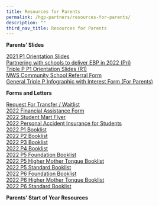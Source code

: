 ```yaml
---
title: Resources for Parents
permalink: /hgp-partners/resources-for-parents/
description: ""
third_nav_title: Resources for Parents
---
```

<p><strong>Parents&rsquo; Slides</strong></p>
<p><a href="/files/2021%20P1%20Orientation%20-%20Compressed%202.pdf">2021 P1 Orientation Slides</a><br /><a href="/files/1Partnering%20with%20schools%20to%20deliver%20EBP%20in%202022%20Pri%202.pdf">Partnering with schools to deliver EBP in 2022 (Pri)</a><br /><a href="/files/2Triple%20P%20P1%20Orientation%20Slides%20R1%202.pdf">Triple P P1 Orientation Slides (R1)</a><br /><a href="/files/3MWS%20CommunitySchool%20Referral%20Form.pdf">MWS Community School Referral Form</a><br /><a href="/files/4General%20Triple%20P%20Infographic%20with%20Interest%20Form%20For%20Parents.pdf">General Triple P Infographic with Interest Form (For Parents)</a></p>
<p><strong>Forms and Letters</strong></p>
<p><a href="/files/Request%20for%20Transfer.pdf">Request For Transfer / Waitlist</a><br /><a href="/files/2022%20MOE%20FAS%20Application%20Form.pdf">2022 Financial Assistance Form</a><br /><a href="/files/2022%20Student%20Mart%20Flyer.pdf">2022 Student Mart Flyer</a><br /><a href="/files/2022%20Personal%20Accident%20Insurance%20for%20Students.pdf">2022&nbsp;Personal Accident Insurance for Students</a><br /><a href="/files/P1%20Booklist%202022.pdf">2022 P1 Booklist</a><br /><a href="/files/P2%20Booklist%202022.pdf">2022 P2 Booklist</a><br /><a href="/files/P3%20Booklist%202022.pdf">2022 P3 Booklist</a><br /><a href="/files/P4%20Booklist%202022.pdf">2022 P4 Booklist</a><br /><a href="/files/P5%20FDN%20Booklist%202022.pdf">2022 P5 Foundation Booklist</a><br /><a href="/files/P5%20HMT%20Booklist%202022.pdf">2022 P5 Higher Mother Tongue Booklist</a><br /><a href="/files/P5%20STD%20Booklist%202022.pdf">2022 P5 Standard Booklist</a><br /><a href="/files/P6%20FDN%20Booklist%202022.pdf">2022 P6 Foundation Booklist</a><br /><a href="/files/P6%20HMT%20Booklist%202022.pdf">2022 P6 Higher Mother Tongue Booklist</a><br /><a href="/files/P6%20STD%20Booklist%202022.pdf">2022 P6 Standard Booklist</a></p>
<p><strong>Parents' Start of Year Resources</strong></p>